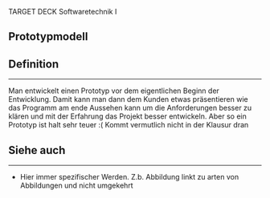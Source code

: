 
TARGET DECK
Softwaretechnik I

Prototypmodell
--
## Definition
***
Man entwickelt einen Prototyp vor dem eigentlichen Beginn der Entwicklung. Damit kann man dann dem Kunden etwas präsentieren wie das Programm am ende Aussehen kann um die Anforderungen besser zu klären und mit der Erfahrung das Projekt besser entwickeln. Aber so ein Prototyp ist halt sehr teuer :(
Kommt vermutlich nicht in der Klausur dran
## Siehe auch
***
* Hier immer spezifischer Werden. Z.b. Abbildung linkt zu arten von Abbildungen und nicht umgekehrt